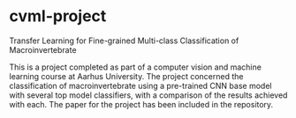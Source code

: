 # cvml-project
Transfer Learning for Fine-grained Multi-class Classification of Macroinvertebrate

This is a project completed as part of a computer vision and machine learning course at Aarhus University. The project concerned the classification of macroinvertebrate using a pre-trained CNN base model with several top model classifiers, with a comparison of the results achieved with each. The paper for the project has been included in the repository.
